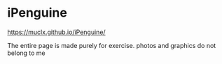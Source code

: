 # iPenguine
https://muclx.github.io/iPenguine/


The entire page is made purely for exercise. photos and graphics do not belong to me
